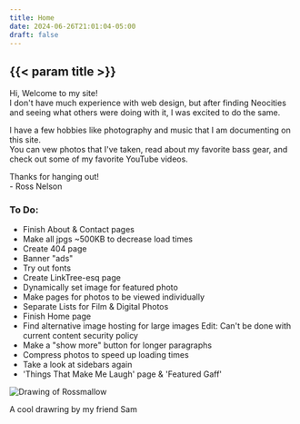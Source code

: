 ```yaml
---
title: Home
date: 2024-06-26T21:01:04-05:00
draft: false
---
```


<section class="home flexbox-container">
  <section>
    <h2>{{< param title >}}</h2>
    <p>Hi, Welcome to my site!<br>
      I don't have much experience with web design, but after finding Neocities and seeing what others were doing with it, I was excited to do the same.</p>
    <p>I have a few hobbies like photography and music that I am documenting on this site.<br> 
      You can vew photos that I've taken, read about my favorite bass gear, and check out some of my favorite YouTube videos.</p>
    <p>Thanks for hanging out!<br>
      - Ross Nelson</p>
  </section>
  <section class="flexbox-container">
    <div class="note">
      <h3>To Do:</h3>
      <ul>
        <li>Finish About & Contact pages</li>
        <li>Make all jpgs ~500KB to decrease load times</li>
        <li>Create 404 page</li>
        <li>Banner "ads"</li>
        <li>Try out fonts</li>
        <li>Create LinkTree-esq page</li>
        <li>Dynamically set image for featured photo</li>
        <li>Make pages for photos to be viewed individually</li>
        <li class="line-through">Separate Lists for Film & Digital Photos</li>
        <li class="line-through">Finish Home page</li>
        <li class="line-through">Find alternative image hosting for large images Edit: Can't be done with current content security policy</li>
        <li class="line-through">Make a "show more" button for longer paragraphs</li>
        <li class="line-through">Compress photos to speed up loading times</li>
        <li class="line-through">Take a look at sidebars again</li>
        <li class="line-through">'Things That Make Me Laugh' page & 'Featured Gaff'</li>
      </ul>
    </div>
    <div class="frame">
      <img src="/images/char.png" alt="Drawing of Rossmallow">
      <p>A cool drawring by my friend Sam</p>
    </div>
  </section>
</section>
